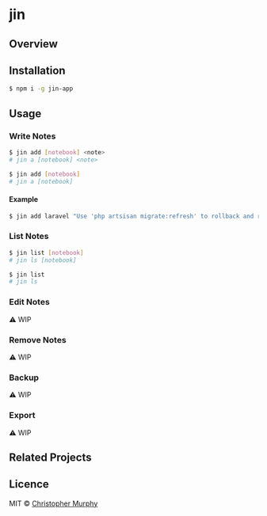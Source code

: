 # jin

## Overview

## Installation

```bash
$ npm i -g jin-app
```

## Usage

### Write Notes

```bash
$ jin add [notebook] <note>
# jin a [notebook] <note>
```

```bash
$ jin add [notebook]
# jin a [notebook]
```

#### Example

```bash
$ jin add laravel "Use 'php artsisan migrate:refresh' to rollback and recreate migrations"
```

### List Notes

```bash
$ jin list [notebook]
# jin ls [notebook]
```

```bash
$ jin list
# jin ls
```

### Edit Notes

⚠ WIP

### Remove Notes

⚠ WIP

### Backup

⚠ WIP

### Export

⚠ WIP

## Related Projects

## Licence

MIT &copy; [Christopher Murphy](https://github.com/splode)